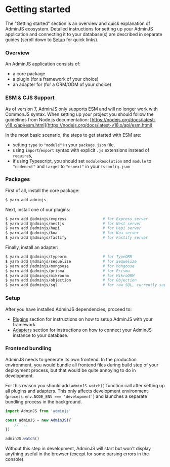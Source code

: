# Getting started

The "Getting started" section is an overview and quick explanation of AdminJS ecosystem. Detailed instructions for setting up your AdminJS application and connecting it to your database(s) are described in separate guides (scroll down to [Setup](getting-started.md#setup) for quick links).

### Overview

An AdminJS application consists of:

* a core package
* a plugin (for a framework of your choice)
* an adapter for (for a ORM/ODM of your choice)

### ESM & CJS Support

As of version 7, AdminJS only supports ESM and will no longer work with CommonJS syntax. When setting up your project you should follow the guidelines from Node.js documentation: [https://nodejs.org/docs/latest-v18.x/api/esm.html](https://nodejs.org/docs/latest-v18.x/api/esm.html)

In the most basic scenario, the steps to get started with ESM are:

* setting `type` to `"module"` in your `package.json` file,
* using `import`/`export` syntax with explicit `.js` extensions instead of `require`s,
* if using Typescript, you should set `moduleResolution` and `module` to `"nodenext"` and `target` to `"esnext"` in your `tsconfig.json`

### Packages

First of all, install the core package:

```bash
$ yarn add adminjs
```

Next, install one of our plugins:

```bash
$ yarn add @adminjs/express                # for Express server
$ yarn add @adminjs/nestjs                 # for Nest server
$ yarn add @adminjs/hapi                   # for Hapi server
$ yarn add @adminjs/koa                    # for Koa server
$ yarn add @adminjs/fastify                # for Fastify server
```

Finally, install an adapter:

```bash
$ yarn add @adminjs/typeorm                # for TypeORM
$ yarn add @adminjs/sequelize              # for Sequelize
$ yarn add @adminjs/mongoose               # for Mongoose
$ yarn add @adminjs/prisma                 # for Prisma
$ yarn add @adminjs/mikroorm               # for MikroORM
$ yarn add @adminjs/objection              # for Objection
$ yarn add @adminjs/sql                    # for raw SQL, currently supports only Postgres
```

### Setup

After you have installed AdminJS dependencies, proceed to:

* [Plugins](plugins/) section for instructions on how to setup AdminJS with your framework.
* [Adapters](adapters/) section for instructions on how to connect your AdminJS instance to your database.

### Frontend bundling

AdminJS needs to generate its own frontend. In the production environment, you would bundle all frontend files during build step of your deployment process, but that would be quite annoying to do in development.

For this reason you should add `adminJS.watch()` function call after setting up all plugins and adapters. This only affects development environment (`process.env.NODE_ENV === 'development'`) and launches a separate bundling process in the background.

```typescript
import AdminJS from 'adminjs'

const adminJS = new AdminJS({
    // ...
})

adminJS.watch()
```

Without this step in development, AdminJS will start but won't display anything useful in the browser (except for some parsing errors in the console).
